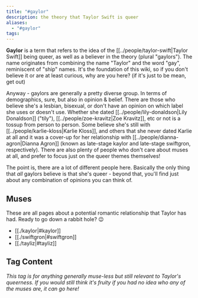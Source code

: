 ```yaml
---
title: "#gaylor"
description: the theory that Taylor Swift is queer
aliases:
  - "#gaylor"
tags:
---
```


**Gaylor** is a term that refers to the idea of the [[../people/taylor-swift|Taylor Swift]] being queer, as well as a believer in the theory (plural "gaylors"). The name originates from combining the name "Taylor" and the word "gay", reminiscent of "ship" names. It's the foundation of this wiki, so if you don't believe it or are at least curious, why are you here? (if it's just to be mean, get out)

Anyway - gaylors are generally a pretty diverse group. In terms of demographics, sure, but also in opinion & belief. There are those who believe she's a lesbian, bisexual, or don't have an opinion on which label she uses or doesn't use. Whether she dated [[../people/lily-donaldson|Lily Donaldson]] ("tily"), [[../people/zoe-kravitz|Zoe Kravitz]], etc or not is a tossup from person to person. Some believe she's still with [[../people/karlie-kloss|Karlie Kloss]], and others that she never dated Karlie at all and it was a cover-up for her relationship with [[../people/dianna-agron|Dianna Agron]] (known as late-stage kaylor and late-stage swiftgron, respectively). There are also plenty of people who don't care about muses at all, and prefer to focus just on the queer themes themselves!

The point is, there are a lot of different people here. Basically the only thing that _all_ gaylors believe is that she's queer - beyond that, you'll find just about any combination of opinions you can think of.

## Muses

These are all pages about a potential romantic relationship that Taylor has had. Ready to go down a rabbit hole? 😉

- [[./kaylor|#kaylor]]
- [[./swiftgron|#swiftgron]]
- [[./tayliz|#tayliz]]

## Tag Content

_This tag is for anything generally muse-less but still relevant to Taylor's queerness. If you would still think it's fruity if you had no idea who any of the muses are, it can go here!_
